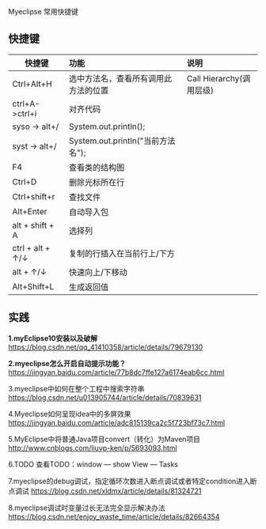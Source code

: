 Myeclipse 常用快捷键

## 快捷键

| 快捷键              | 功能                           | 说明                   |
| ---------------- | :--------------------------- | :------------------- |
| Ctrl+Alt+H       | 选中方法名，查看所有调用此方法的位置           | Call Hierarchy(调用层级) |
| ctrl+A->ctrl+i   | 对齐代码                         |                      |
| syso -> alt+/    | System.out.println();        |                      |
| syst -> alt+/    | System.out.println("当前方法名"); |                      |
| F4               | 查看类的结构图                      |                      |
| Ctrl+D           | 删除光标所在行                      |                      |
| Ctrl+shift+r     | 查找文件                         |                      |
| Alt+Enter        | 自动导入包                        |                      |
| alt + shift + A  | 选择列                          |                      |
| ctrl + alt + ↑/↓ | 复制的行插入在当前行上/下方               |                      |
| alt + ↑/↓        | 快速向上/下移动                     |                      |
| Alt+Shift+L      | 生成返回值                        |                      |







## 实践

**1.myEclipse10安装以及破解**
https://blog.csdn.net/qq_41410358/article/details/79679130

**2.myeclipse怎么开启自动提示功能？**
https://jingyan.baidu.com/article/77b8dc7ffe127a6174eab6cc.html

3.myeclipse中如何在整个工程中搜索字符串
https://blog.csdn.net/u013905744/article/details/70839631

4.Myeclipse如何呈现idea中的多屏效果
https://jingyan.baidu.com/article/adc815139ca2c5f723bf73c7.html

5.MyEclipse中将普通Java项目convert（转化）为Maven项目
http://www.cnblogs.com/liuyp-ken/p/5693093.html

6.TODO
查看TODO：window — show View — Tasks

7.myeclipse的debug调试，指定循环次数进入断点调试或者特定condition进入断点调试
https://blog.csdn.net/xldmx/article/details/81324721

8.myeclipse调试时变量过长无法完全显示解决办法
https://blog.csdn.net/enjoy_waste_time/article/details/82664354

